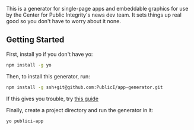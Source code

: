 This is a generator for single-page apps and embeddable graphics for use by the Center for Public Integrity's news dev team. It sets things up real good so you don't have to worry about it none.

## Getting Started

First, install yo if you don't have yo:

```bash
npm install -g yo
```

Then, to install this generator, run:

```bash
npm install -g ssh+git@github.com:PublicI/app-generator.git
```

If this gives you trouble, try [this guide](https://help.github.com/articles/error-permission-denied-publickey/)

Finally, create a project directory and run the generator in it:

```bash
yo publici-app
```